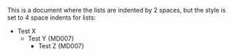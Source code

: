 This is a document where the lists are indented by 2 spaces, but the style is
set to 4 space indents for lists:

* Test X
  * Test Y {MD007}
    * Test Z {MD007}
